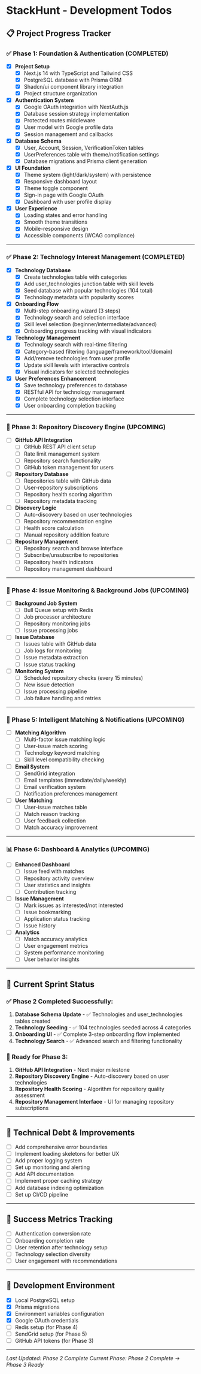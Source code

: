 # StackHunt - Development Todos

## 📋 Project Progress Tracker

### ✅ Phase 1: Foundation & Authentication (COMPLETED)
- [x] **Project Setup**
  - [x] Next.js 14 with TypeScript and Tailwind CSS
  - [x] PostgreSQL database with Prisma ORM
  - [x] Shadcn/ui component library integration
  - [x] Project structure organization

- [x] **Authentication System**
  - [x] Google OAuth integration with NextAuth.js
  - [x] Database session strategy implementation
  - [x] Protected routes middleware
  - [x] User model with Google profile data
  - [x] Session management and callbacks

- [x] **Database Schema**
  - [x] User, Account, Session, VerificationToken tables
  - [x] UserPreferences table with theme/notification settings
  - [x] Database migrations and Prisma client generation

- [x] **UI Foundation**
  - [x] Theme system (light/dark/system) with persistence
  - [x] Responsive dashboard layout
  - [x] Theme toggle component
  - [x] Sign-in page with Google OAuth
  - [x] Dashboard with user profile display

- [x] **User Experience**
  - [x] Loading states and error handling
  - [x] Smooth theme transitions
  - [x] Mobile-responsive design
  - [x] Accessible components (WCAG compliance)

---

### ✅ Phase 2: Technology Interest Management (COMPLETED)
- [x] **Technology Database**
  - [x] Create technologies table with categories
  - [x] Add user_technologies junction table with skill levels
  - [x] Seed database with popular technologies (104 total)
  - [x] Technology metadata with popularity scores

- [x] **Onboarding Flow**
  - [x] Multi-step onboarding wizard (3 steps)
  - [x] Technology search and selection interface
  - [x] Skill level selection (beginner/intermediate/advanced)
  - [x] Onboarding progress tracking with visual indicators

- [x] **Technology Management**
  - [x] Technology search with real-time filtering
  - [x] Category-based filtering (language/framework/tool/domain)
  - [x] Add/remove technologies from user profile
  - [x] Update skill levels with interactive controls
  - [x] Visual indicators for selected technologies

- [x] **User Preferences Enhancement**
  - [x] Save technology preferences to database
  - [x] RESTful API for technology management
  - [x] Complete technology selection interface
  - [x] User onboarding completion tracking

---

### 📍 Phase 3: Repository Discovery Engine (UPCOMING)
- [ ] **GitHub API Integration**
  - [ ] GitHub REST API client setup
  - [ ] Rate limit management system
  - [ ] Repository search functionality
  - [ ] GitHub token management for users

- [ ] **Repository Database**
  - [ ] Repositories table with GitHub data
  - [ ] User-repository subscriptions
  - [ ] Repository health scoring algorithm
  - [ ] Repository metadata tracking

- [ ] **Discovery Logic**
  - [ ] Auto-discovery based on user technologies
  - [ ] Repository recommendation engine
  - [ ] Health score calculation
  - [ ] Manual repository addition feature

- [ ] **Repository Management**
  - [ ] Repository search and browse interface
  - [ ] Subscribe/unsubscribe to repositories
  - [ ] Repository health indicators
  - [ ] Repository management dashboard

---

### 🔄 Phase 4: Issue Monitoring & Background Jobs (UPCOMING)
- [ ] **Background Job System**
  - [ ] Bull Queue setup with Redis
  - [ ] Job processor architecture
  - [ ] Repository monitoring jobs
  - [ ] Issue processing jobs

- [ ] **Issue Database**
  - [ ] Issues table with GitHub data
  - [ ] Job logs for monitoring
  - [ ] Issue metadata extraction
  - [ ] Issue status tracking

- [ ] **Monitoring System**
  - [ ] Scheduled repository checks (every 15 minutes)
  - [ ] New issue detection
  - [ ] Issue processing pipeline
  - [ ] Job failure handling and retries

---

### 🎯 Phase 5: Intelligent Matching & Notifications (UPCOMING)
- [ ] **Matching Algorithm**
  - [ ] Multi-factor issue matching logic
  - [ ] User-issue match scoring
  - [ ] Technology keyword matching
  - [ ] Skill level compatibility checking

- [ ] **Email System**
  - [ ] SendGrid integration
  - [ ] Email templates (immediate/daily/weekly)
  - [ ] Email verification system
  - [ ] Notification preferences management

- [ ] **User Matching**
  - [ ] User-issue matches table
  - [ ] Match reason tracking
  - [ ] User feedback collection
  - [ ] Match accuracy improvement

---

### 📊 Phase 6: Dashboard & Analytics (UPCOMING)
- [ ] **Enhanced Dashboard**
  - [ ] Issue feed with matches
  - [ ] Repository activity overview
  - [ ] User statistics and insights
  - [ ] Contribution tracking

- [ ] **Issue Management**
  - [ ] Mark issues as interested/not interested
  - [ ] Issue bookmarking
  - [ ] Application status tracking
  - [ ] Issue history

- [ ] **Analytics**
  - [ ] Match accuracy analytics
  - [ ] User engagement metrics
  - [ ] System performance monitoring
  - [ ] User behavior insights

---

## 🔄 Current Sprint Status

### ✅ Phase 2 Completed Successfully:
1. **Database Schema Update** - ✅ Technologies and user_technologies tables created
2. **Technology Seeding** - ✅ 104 technologies seeded across 4 categories
3. **Onboarding UI** - ✅ Complete 3-step onboarding flow implemented
4. **Technology Search** - ✅ Advanced search and filtering functionality

### 🚀 Ready for Phase 3:
1. **GitHub API Integration** - Next major milestone
2. **Repository Discovery Engine** - Auto-discovery based on user technologies
3. **Repository Health Scoring** - Algorithm for repository quality assessment
4. **Repository Management Interface** - UI for managing repository subscriptions

---

## 🚨 Technical Debt & Improvements
- [ ] Add comprehensive error boundaries
- [ ] Implement loading skeletons for better UX
- [ ] Add proper logging system
- [ ] Set up monitoring and alerting
- [ ] Add API documentation
- [ ] Implement proper caching strategy
- [ ] Add database indexing optimization
- [ ] Set up CI/CD pipeline

---

## 🎯 Success Metrics Tracking
- [ ] Authentication conversion rate
- [ ] Onboarding completion rate
- [ ] User retention after technology setup
- [ ] Technology selection diversity
- [ ] User engagement with recommendations

---

## 🔧 Development Environment
- [x] Local PostgreSQL setup
- [x] Prisma migrations
- [x] Environment variables configuration
- [x] Google OAuth credentials
- [ ] Redis setup (for Phase 4)
- [ ] SendGrid setup (for Phase 5)
- [ ] GitHub API tokens (for Phase 3)

---

*Last Updated: Phase 2 Complete*
*Current Phase: Phase 2 Complete → Phase 3 Ready*